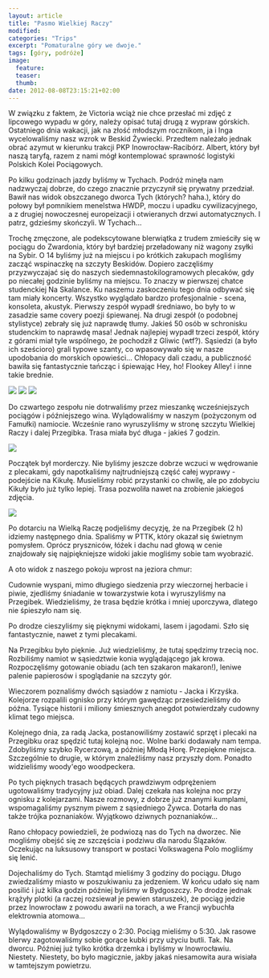 ```yaml
---
layout: article
title: "Pasmo Wielkiej Raczy"
modified:
categories: "Trips"
excerpt: "Pomaturalne góry we dwoje."
tags: [góry, podróże]
image:
  feature:
  teaser:
  thumb:
date: 2012-08-08T23:15:21+02:00
---
```


W związku z faktem, że Victoria wciąż nie chce przesłać mi zdjęć z lipcowego wypadu w góry, należy opisać tutaj drugą z wypraw górskich. Ostatniego dnia wakacji, jak na złość młodszym rocznikom, ja i Inga wycelowaliśmy nasz wzrok w Beskid Żywiecki. Przedtem należało jednak obrać azymut w kierunku trakcji PKP Inowrocław-Racibórz. Albert, który był naszą taryfą, razem z nami mógł kontemplować sprawność logistyki Polskich Kolei Pociągowych.

Po kilku godzinach jazdy byliśmy w Tychach. Podróż minęła nam nadzwyczaj dobrze, do czego znacznie przyczynił się prywatny przedział. Bawił nas widok obszczanego dworca Tych (których? haha.), który do połowy był pomnikiem menelstwa HWDP, moczu i upadku cywilizacyjnego, a z drugiej nowoczesnej europeizacji i otwieranych drzwi automatycznych. I patrz, gdzieśmy skończyli. W Tychach...

Trochę zmęczone, ale podekscytowane blerwiątka z trudem zmieściły się w pociągu do Zwardonia, który był bardziej przeładowany niż wagony zsyłki na Sybir. O 14 byliśmy już na miejscu i po krótkich zakupach mogliśmy zacząć wspinaczkę na szczyty Beskidów. Dopiero zaczęliśmy przyzwyczajać się do naszych siedemnastokilogramowych plecaków, gdy po niecałej godzinie byliśmy na miejscu. To znaczy w pierwszej chatce studenckiej Na Skalance. Ku naszemu zaskoczeniu tego dnia odbywać się tam miały koncerty. Wszystko wyglądało bardzo profesjonalnie - scena, konsoleta, akustyk. Pierwszy zespół wypadł średniawo, bo były to w zasadzie same covery poezji śpiewanej. Na drugi zespół (o podobnej stylistyce) zebrały się już naprawdę tłumy. Jakieś 50 osób w schronisku studenckim to naprawdę masa! Jednak najlepiej wypadł trzeci zespół, który z górami miał tyle wspólnego, że pochodził z Gliwic (wtf?). Sąsiedzi (a było ich sześcioro) grali typowe szanty, co wpasowywało się w nasze upodobania do morskich opowieści... Chłopacy dali czadu, a publiczność bawiła się fantastycznie tańcząc i śpiewając Hey, ho! Flookey Alley! i inne takie brednie.

<img src="http://nikodamn.github.io/images/WielkaRacza/1.jpg">

<img src="http://nikodamn.github.io/images/WielkaRacza/2.jpg">

<img src="http://nikodamn.github.io/images/WielkaRacza/3.jpg">

Do czwartego zespołu nie dotrwaliśmy przez mieszankę wcześniejszych pociągów i późniejszego wina. Wylądowaliśmy w naszym (pożyczonym od Famułki) namiocie. Wcześnie rano wyruszyliśmy w stronę szczytu Wielkiej Raczy i dalej Przegibka. Trasa miała być długa - jakieś 7 godzin.

<img src="http://nikodamn.github.io/images/WielkaRacza/4.jpg">

Początek był morderczy. Nie byliśmy jeszcze dobrze wczuci w wędrowanie z plecakami, gdy napotkaliśmy najtrudniejszą część całej wyprawy - podejście na Kikułę. Musieliśmy robić przystanki co chwilę, ale po zdobyciu Kikuły było już tylko lepiej. Trasa pozwoliła nawet na zrobienie jakiegoś zdjęcia.

<img src="http://nikodamn.github.io/images/WielkaRacza/5.jpg">

Po dotarciu na Wielką Raczę podjeliśmy decyzję, że na Przegibek (2 h) idziemy następnego dnia. Spaliśmy w PTTK, który okazał się świetnym pomysłem. Oprócz pryszniców, łóżek i dachu nad głową w cenie znajdowały się najpiękniejsze widoki jakie mogliśmy sobie tam wyobrazić.

A oto widok z naszego pokoju wprost na jeziora chmur:

Cudownie wyspani, mimo długiego siedzenia przy wieczornej herbacie i piwie, zjedliśmy śniadanie w towarzystwie kota i wyruszyliśmy na Przegibek. Wiedzieliśmy, że trasa będzie krótka i mniej uporczywa, dlatego nie śpieszyło nam się.

Po drodze cieszyliśmy się pięknymi widokami, lasem i jagodami. Szło się fantastycznie, nawet z tymi plecakami.

Na Przegibku było pięknie. Już wiedzieliśmy, że tutaj spędzimy trzecią noc. Rozbiliśmy namiot w sąsiedztwie konia wyglądającego jak krowa. Rozpoczęliśmy gotowanie obiadu (ach ten szakaron makaron!), leniwe palenie papierosów i spoglądanie na szczyty gór.

Wieczorem poznaliśmy dwóch sąsiadów z namiotu - Jacka i Krzyśka. Kolejorze rozpalili ognisko przy którym gawędząc przesiedzieliśmy do późna. Tysiące historii i miliony śmiesznych anegdot potwierdzały cudowny klimat tego miejsca.

Kolejnego dnia, za radą Jacka, postanowiliśmy zostawić sprzęt i plecaki na Przegibku oraz spędzić tutaj kolejną noc. Wolne barki dodawały nam tempa. Zdobyliśmy szybko Rycerzową, a później Młodą Horę. Przepiękne miejsca. Szczególnie to drugie, w którym znaleźliśmy nasz przyszły dom. Ponadto widzieliśmy woody'ego woodpeckera.

Po tych pięknych trasach będących prawdziwym odprężeniem ugotowaliśmy tradycyjny już obiad. Dalej czekała nas kolejna noc przy ognisku z kolejarzami. Nasze rozmowy, z dobrze już znanymi kumplami, wspomagaliśmy pysznym piwem z sąsiedniego Żywca. Dotarła do nas także trójka poznaniaków. Wyjątkowo dziwnych poznaniaków...

Rano chłopacy powiedzieli, że podwiozą nas do Tych na dworzec. Nie mogliśmy obejść się ze szczęścia i podziwu dla narodu Ślązaków. Oczekując na luksusowy transport w postaci Volkswagena Polo mogliśmy się lenić.

Dojechaliśmy do Tych. Stamtąd mieliśmy 3 godziny do pociągu. Długo zwiedzaliśmy miasto w poszukiwaniu za jedzeniem. W końcu udało się nam posilić i już kilka godzin później byliśmy w Bydgoszczy. Po drodze jednak krążyły plotki (a raczej rozsiewał je pewien staruszek), że pociąg jedzie przez Inowrocław z powodu awarii na torach, a we Francji wybuchła elektrownia atomowa...

Wylądowaliśmy w Bydgoszczy o 2:30. Pociąg mieliśmy o 5:30. Jak rasowe blerwy zagotowaliśmy sobie gorące kubki przy użyciu butli. Tak. Na dworcu. Później już tylko krótka drzemka i byliśmy w Inowrocławiu. Niestety. Niestety, bo było magicznie, jakby jakaś niesamowita aura wisiała w tamtejszym powietrzu.